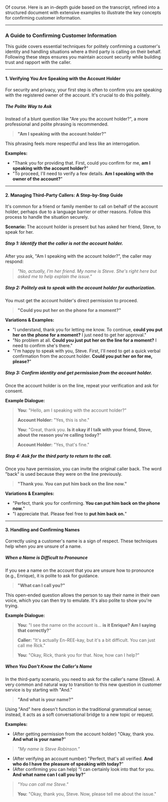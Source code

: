Of course. Here is an in-depth guide based on the transcript, refined into a structured document with extensive examples to illustrate the key concepts for confirming customer information.

---

### **A Guide to Confirming Customer Information**

This guide covers essential techniques for politely confirming a customer's identity and handling situations where a third party is calling on their behalf. Following these steps ensures you maintain account security while building trust and rapport with the caller.

---

#### **1. Verifying You Are Speaking with the Account Holder**

For security and privacy, your first step is often to confirm you are speaking with the registered owner of the account. It's crucial to do this politely.

##### **The Polite Way to Ask**

Instead of a blunt question like "Are you the account holder?", a more professional and polite phrasing is recommended.

> **"Am I speaking with the account holder?"**

This phrasing feels more respectful and less like an interrogation.

**Examples:**

- "Thank you for providing that. First, could you confirm for me, **am I speaking with the account holder?**"
- "To proceed, I'll need to verify a few details. **Am I speaking with the owner of the account?**"

---

#### **2. Managing Third-Party Callers: A Step-by-Step Guide**

It's common for a friend or family member to call on behalf of the account holder, perhaps due to a language barrier or other reasons. Follow this process to handle the situation securely.

**Scenario:** The account holder is present but has asked her friend, Steve, to speak for her.

##### **Step 1: Identify that the caller is not the account holder.**

After you ask, "Am I speaking with the account holder?", the caller may respond:

> _"No, actually, I'm her friend. My name is Steve. She's right here but asked me to help explain the issue."_

##### **Step 2: Politely ask to speak with the account holder for authorization.**

You must get the account holder's direct permission to proceed.

> **"Could you put her on the phone for a moment?"**

**Variations & Examples:**

- "I understand, thank you for letting me know. To continue, **could you put her on the phone for a moment?** I just need to get her approval."
- "No problem at all. **Could you just put her on the line for a moment?** I need to confirm she's there."
- "I'm happy to speak with you, Steve. First, I'll need to get a quick verbal confirmation from the account holder. **Could you put her on for me, please?**"

##### **Step 3: Confirm identity and get permission from the account holder.**

Once the account holder is on the line, repeat your verification and ask for consent.

**Example Dialogue:**

> **You:** "Hello, am I speaking with the account holder?"
> 
> **Account Holder:** "Yes, this is she."
> 
> **You:** "Great, thank you. **Is it okay if I talk with your friend, Steve, about the reason you're calling today?**"
> 
> **Account Holder:** "Yes, that's fine."

##### **Step 4: Ask for the third party to return to the call.**

Once you have permission, you can invite the original caller back. The word "back" is used because they were on the line previously.

> **"Thank you. You can put him back on the line now."**

**Variations & Examples:**

- "Perfect, thank you for confirming. **You can put him back on the phone now.**"
- "I appreciate that. Please feel free to **put him back on.**"

---

#### **3. Handling and Confirming Names**

Correctly using a customer's name is a sign of respect. These techniques help when you are unsure of a name.

##### **When a Name is Difficult to Pronounce**

If you see a name on the account that you are unsure how to pronounce (e.g., Enrique), it is polite to ask for guidance.

> **"What can I call you?"**

This open-ended question allows the person to say their name in their own voice, which you can then try to emulate. It's also polite to show you're trying.

**Example Dialogue:**

> **You:** "I see the name on the account is... **is it Enrique? Am I saying that correctly?**"
> 
> **Caller:** "It's actually En-REE-kay, but it's a bit difficult. You can just call me Rick."
> 
> **You:** "Okay, Rick, thank you for that. Now, how can I help?"

##### **When You Don't Know the Caller's Name**

In the third-party scenario, you need to ask for the caller's name (Steve). A very common and natural way to transition to this new question in customer service is by starting with "And."

> **"And what is your name?"**

Using "And" here doesn't function in the traditional grammatical sense; instead, it acts as a soft conversational bridge to a new topic or request.

**Examples:**

- (After getting permission from the account holder) "Okay, thank you. **And what is your name?**"

> _"My name is Steve Robinson."_

- (After verifying an account number) "Perfect, that's all verified. **And who do I have the pleasure of speaking with today?**"
- (After confirming you can help) "I can certainly look into that for you. **And what name can I call you by?**"

> _"You can call me Steve."_
> 
> **You:** "Okay, thank you, Steve. Now, please tell me about the issue."